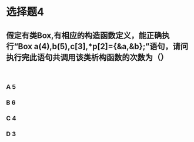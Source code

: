 # 选择题4
## 假定有类Box,有相应的构造函数定义，能正确执行“Box a(4),b(5),c[3],*p[2]={&a,&b};”语句，请问执行完此语句共调用该类析构函数的次数为（）

</br>

### **A** 5
### **B** 6
### **C** 4
### **D** 3
